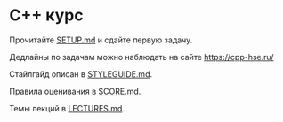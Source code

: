 # С++ курс

Прочитайте [SETUP.md](SETUP.md) и сдайте первую задачу.

Дедлайны по задачам можно наблюдать на сайте https://cpp-hse.ru/

Стайлгайд описан в [STYLEGUIDE.md](STYLEGUIDE.md).

Правила оценивания в [SCORE.md](SCORE.md).

Темы лекций в [LECTURES.md](LECTURES.md).
